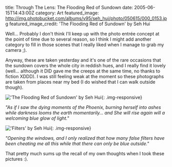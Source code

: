 title: Through The Lens: The Flooding Red of Sundown
date: 2005-06-15T14:43:00Z
category: Art
featured_image: http://img.photobucket.com/albums/v95/seh_hui/photo/050615/000_0153.jpg
featured_image_credit: 'The Flooding Red of Sundown' by Seh Hui

Well… Probably I don't think I'll keep up with the photo entrée concept at the point of time due to several reason, so I think I might add another category to fill in those scenes that I really liked when I manage to grab my camera ;).

Anyway, these are taken yesterday and it's one of the rare occasions that the sundown covers the whole city in reddish hues, and I really find it lovely (well… although it DID gave me the creeps at the same time, no thanks to fiction XDDD). I was still feeling weak at the moment so these photographs are taken from places near my bed (I do wished that I can walk outside though).

!['The Flooding Red of Sundown' by Seh Hui](http://img.photobucket.com/albums/v95/seh_hui/photo/050615/000_0153.jpg){: .img-responsive}

*"As if I saw the dying moments of the Phoenix, burning herself into ashes while darkness looms the earth momentarily… and She will rise again will a welcoming blue glow of light."*

!['Filters' by Seh Hui](http://img.photobucket.com/albums/v95/seh_hui/photo/050615/000_0152.jpg){: .img-responsive}

*"Opening the windows, and I only realized that how many false filters have been cheating me all this while that there can only be blue outside."*

That pretty much sums up the recall of my own thoughts when I took these pictures :).
